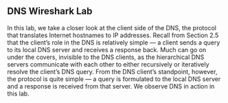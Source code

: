 ## DNS Wireshark Lab

In this lab, we take a closer look at the client side of the DNS, the protocol that translates Internet hostnames to IP addresses. Recall from Section 2.5 that the client’s role in the DNS is relatively simple — a client sends a query to its local DNS server and receives a response back. Much can go on under the covers, invisible to the DNS clients, as the hierarchical DNS servers communicate with each other to either recursively or iteratively resolve the client’s DNS query. From the DNS client’s standpoint, however, the protocol is quite simple — a query is formulated to the local DNS server and a response is received from that server. We observe DNS in action in this lab.
